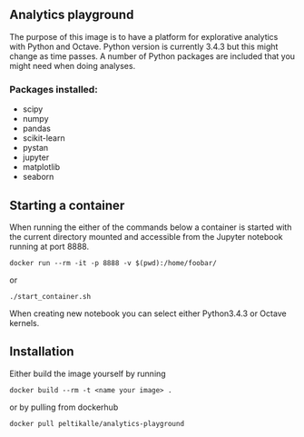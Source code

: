## Analytics playground

The purpose of this image is to have a platform for explorative analytics with Python and Octave. Python version is currently 3.4.3 but this might change as time passes. A number of Python packages are included that you might need when doing analyses. 

### Packages installed:

- scipy
- numpy
- pandas
- scikit-learn
- pystan
- jupyter
- matplotlib
- seaborn

## Starting a container

When running the either of the commands below a container is started with the current directory mounted and accessible from the Jupyter notebook running at port 8888.

```
docker run --rm -it -p 8888 -v $(pwd):/home/foobar/
```

or

```
./start_container.sh
```

When creating new notebook you can select either Python3.4.3 or Octave kernels.


## Installation

Either build the image yourself by running

```
docker build --rm -t <name your image> .
```

or by pulling from dockerhub

```
docker pull peltikalle/analytics-playground
```